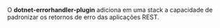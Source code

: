 O **dotnet-errorhandler-plugin** adiciona em uma stack a capacidade de padronizar os retornos de erro das aplicações REST.